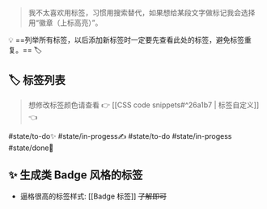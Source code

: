 >我不太喜欢用标签，习惯用搜索替代，如果想给某段文字做标记我会选择用“徽章（上标高亮）”。

💡 ==列举所有标签，以后添加新标签时一定要先查看此处的标签，避免标签重复。==  🏷
## 🏷 标签列表
>想修改标签颜色请查看 👉 [[CSS code snippets#^26a1b7 | 标签自定义]] 👈

#state/to-do✨      #state/in-progess✍        #state/to-do       #state/in-progess   #state/done🎉
## ✨ 生成类 Badge 风格的标签
- 逼格很高的标签样式: [[Badge 标签]]   ~~了解即可~~

